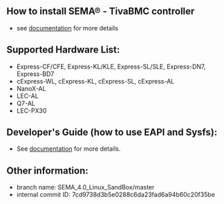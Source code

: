 
## How to install SEMA® - TivaBMC controller
* see [documentation](https://adlinktech.github.io/sema/HowToInstallonLinux.html?type=bmc) for more details

## Supported Hardware List:
* Express-CF/CFE, Express-KL/KLE, Express-SL/SLE, Express-DN7, Express-BD7
* cExpress-WL, cExpress-KL, cExpress-SL, cExpress-AL
* NanoX-AL
* LEC-AL
* Q7-AL
* LEC-PX30

## Developer's Guide (how to use EAPI and Sysfs): 
* See [documentation](https://adlinktech.github.io/sema/DeveloperGuide.html) for more details.

   
## Other information:
* branch name: SEMA_4.0_Linux_SandBox/master
* internal commit ID: 7cd9738d3b5e0288c6da23fad6a94b60c20f35be
